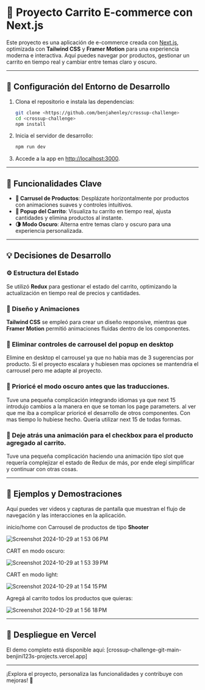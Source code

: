 # 🌟 Proyecto Carrito E-commerce con Next.js

Este proyecto es una aplicación de e-commerce creada con [Next.js](https://nextjs.org), optimizada con **Tailwind CSS** y **Framer Motion** para una experiencia moderna e interactiva. Aquí puedes navegar por productos, gestionar un carrito en tiempo real y cambiar entre temas claro y oscuro. 

---

## 🚀 Configuración del Entorno de Desarrollo

1. Clona el repositorio e instala las dependencias:

    ```bash
    git clone <https://github.com/benjahenley/crossup-challenge>
    cd <crossup-challenge>
    npm install
    ```

2. Inicia el servidor de desarrollo:

    ```bash
    npm run dev
    ```

3. Accede a la app en [http://localhost:3000](http://localhost:3000).

---

## 🔑 Funcionalidades Clave

- **🎡 Carrusel de Productos**: Desplázate horizontalmente por productos con animaciones suaves y controles intuitivos.
- **🛒 Popup del Carrito**: Visualiza tu carrito en tiempo real, ajusta cantidades y elimina productos al instante.
- **🌗 Modo Oscuro**: Alterna entre temas claro y oscuro para una experiencia personalizada.

---

## 💡 Decisiones de Desarrollo

### ⚙️ Estructura del Estado
Se utilizó **Redux** para gestionar el estado del carrito, optimizando la actualización en tiempo real de precios y cantidades. 

### 🎨 Diseño y Animaciones
**Tailwind CSS** se empleó para crear un diseño responsive, mientras que **Framer Motion** permitió animaciones fluidas dentro de los componentes.

### 🎨 Eliminar controles de carrousel del popup en desktop
Elimine en desktop el carrousel ya que no habia mas de 3 sugerencias por producto. Si el proyecto escalara y hubiesen mas opciones se mantendria el carrousel pero me adapte al proyecto.

### 🎨 Prioricé el modo oscuro antes que las traducciones.
Tuve una pequeña complicación integrando idiomas ya que next 15 introdujo cambios a la manera en que se toman los page parameters. al ver que me iba a complicar prioricé el desarrollo de otros componentes. Con mas tiempo lo hubiese hecho. Quería utilizar next 15 de todas formas.

### 🎨 Deje atrás una animación para el checkbox para el producto agregado al carrito.
Tuve una pequeña complicación haciendo una animación tipo slot que requería complejizar el estado de Redux de más, por ende elegí simplificar y continuar con otras cosas.

---

## 🎥 Ejemplos y Demostraciones

Aquí puedes ver videos y capturas de pantalla que muestran el flujo de navegación y las interacciones en la aplicación.

inicio/home con Carrousel de productos de tipo **Shooter**

![Screenshot 2024-10-29 at 1 53 06 PM](https://github.com/user-attachments/assets/899703ae-fdb7-45fd-a602-9434a9b918f4)

CART en modo oscuro:

![Screenshot 2024-10-29 at 1 53 39 PM](https://github.com/user-attachments/assets/27102b0f-89a7-4c16-a69b-b67cbd633702)

CART en modo light:

![Screenshot 2024-10-29 at 1 54 15 PM](https://github.com/user-attachments/assets/3ee1bdb2-6cee-4d39-9a95-b38ad6aee53d)

Agregá al carrito todos los productos que quieras:

![Screenshot 2024-10-29 at 1 56 18 PM](https://github.com/user-attachments/assets/0cd151f4-e01d-4555-b2ce-103ce8591944)

---

## 🚀 Despliegue en Vercel

El demo completo está disponible aquí: [crossup-challenge-git-main-benjini123s-projects.vercel.app]

---

¡Explora el proyecto, personaliza las funcionalidades y contribuye con mejoras! 🎉
